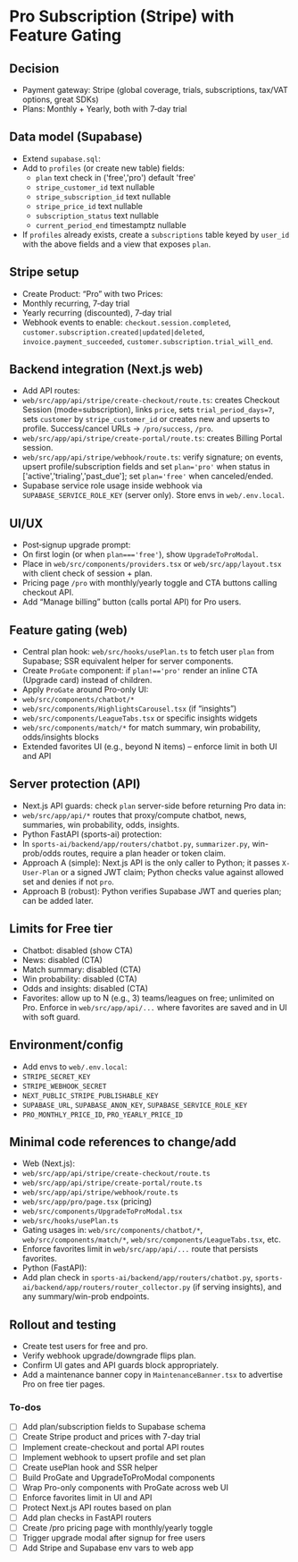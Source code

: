 <!-- 568084d6-3dff-466d-80f4-b42e9a13ea46 a17eef7e-2309-41dc-bfd5-35e77a5887c8 -->
# Pro Subscription (Stripe) with Feature Gating

## Decision

- Payment gateway: Stripe (global coverage, trials, subscriptions, tax/VAT options, great SDKs)
- Plans: Monthly + Yearly, both with 7‑day trial

## Data model (Supabase)

- Extend `supabase.sql`:
- Add to `profiles` (or create new table) fields:
  - `plan` text check in ('free','pro') default 'free'
  - `stripe_customer_id` text nullable
  - `stripe_subscription_id` text nullable
  - `stripe_price_id` text nullable
  - `subscription_status` text nullable
  - `current_period_end` timestamptz nullable
- If `profiles` already exists, create a `subscriptions` table keyed by `user_id` with the above fields and a view that exposes `plan`.

## Stripe setup

- Create Product: “Pro” with two Prices:
- Monthly recurring, 7‑day trial
- Yearly recurring (discounted), 7‑day trial
- Webhook events to enable: `checkout.session.completed`, `customer.subscription.created|updated|deleted`, `invoice.payment_succeeded`, `customer.subscription.trial_will_end`.

## Backend integration (Next.js web)

- Add API routes:
- `web/src/app/api/stripe/create-checkout/route.ts`: creates Checkout Session (mode=subscription), links `price`, sets `trial_period_days=7`, sets `customer` by `stripe_customer_id` or creates new and upserts to profile. Success/cancel URLs -> `/pro/success`, `/pro`.
- `web/src/app/api/stripe/create-portal/route.ts`: creates Billing Portal session.
- `web/src/app/api/stripe/webhook/route.ts`: verify signature; on events, upsert profile/subscription fields and set `plan='pro'` when status in ['active','trialing','past_due']; set `plan='free'` when canceled/ended.
- Supabase service role usage inside webhook via `SUPABASE_SERVICE_ROLE_KEY` (server only). Store envs in `web/.env.local`.

## UI/UX

- Post‑signup upgrade prompt:
- On first login (or when `plan==='free'`), show `UpgradeToProModal`.
- Place in `web/src/components/providers.tsx` or `web/src/app/layout.tsx` with client check of session + plan.
- Pricing page `/pro` with monthly/yearly toggle and CTA buttons calling checkout API.
- Add “Manage billing” button (calls portal API) for Pro users.

## Feature gating (web)

- Central plan hook: `web/src/hooks/usePlan.ts` to fetch user `plan` from Supabase; SSR equivalent helper for server components.
- Create `ProGate` component: if `plan!=='pro'` render an inline CTA (Upgrade card) instead of children.
- Apply `ProGate` around Pro-only UI:
- `web/src/components/chatbot/*`
- `web/src/components/HighlightsCarousel.tsx` (if “insights”)
- `web/src/components/LeagueTabs.tsx` or specific insights widgets
- `web/src/components/match/*` for match summary, win probability, odds/insights blocks
- Extended favorites UI (e.g., beyond N items) – enforce limit in both UI and API

## Server protection (API)

- Next.js API guards: check `plan` server-side before returning Pro data in:
- `web/src/app/api/*` routes that proxy/compute chatbot, news, summaries, win probability, odds, insights.
- Python FastAPI (sports-ai) protection:
- In `sports-ai/backend/app/routers/chatbot.py`, `summarizer.py`, win-prob/odds routes, require a plan header or token claim.
- Approach A (simple): Next.js API is the only caller to Python; it passes `X-User-Plan` or a signed JWT claim; Python checks value against allowed set and denies if not `pro`.
- Approach B (robust): Python verifies Supabase JWT and queries plan; can be added later.

## Limits for Free tier

- Chatbot: disabled (show CTA)
- News: disabled (CTA)
- Match summary: disabled (CTA)
- Win probability: disabled (CTA)
- Odds and insights: disabled (CTA)
- Favorites: allow up to N (e.g., 3) teams/leagues on free; unlimited on Pro. Enforce in `web/src/app/api/...` where favorites are saved and in UI with soft guard.

## Environment/config

- Add envs to `web/.env.local`:
- `STRIPE_SECRET_KEY`
- `STRIPE_WEBHOOK_SECRET`
- `NEXT_PUBLIC_STRIPE_PUBLISHABLE_KEY`
- `SUPABASE_URL`, `SUPABASE_ANON_KEY`, `SUPABASE_SERVICE_ROLE_KEY`
- `PRO_MONTHLY_PRICE_ID`, `PRO_YEARLY_PRICE_ID`

## Minimal code references to change/add

- Web (Next.js):
- `web/src/app/api/stripe/create-checkout/route.ts`
- `web/src/app/api/stripe/create-portal/route.ts`
- `web/src/app/api/stripe/webhook/route.ts`
- `web/src/app/pro/page.tsx` (pricing)
- `web/src/components/UpgradeToProModal.tsx`
- `web/src/hooks/usePlan.ts`
- Gating usages in: `web/src/components/chatbot/*`, `web/src/components/match/*`, `web/src/components/LeagueTabs.tsx`, etc.
- Enforce favorites limit in `web/src/app/api/...` route that persists favorites.
- Python (FastAPI):
- Add plan check in `sports-ai/backend/app/routers/chatbot.py`, `sports-ai/backend/app/routers/router_collector.py` (if serving insights), and any summary/win-prob endpoints.

## Rollout and testing

- Create test users for free and pro.
- Verify webhook upgrade/downgrade flips plan.
- Confirm UI gates and API guards block appropriately.
- Add a maintenance banner copy in `MaintenanceBanner.tsx` to advertise Pro on free tier pages.

### To-dos

- [ ] Add plan/subscription fields to Supabase schema
- [ ] Create Stripe product and prices with 7-day trial
- [ ] Implement create-checkout and portal API routes
- [ ] Implement webhook to upsert profile and set plan
- [ ] Create usePlan hook and SSR helper
- [ ] Build ProGate and UpgradeToProModal components
- [ ] Wrap Pro-only components with ProGate across web UI
- [ ] Enforce favorites limit in UI and API
- [ ] Protect Next.js API routes based on plan
- [ ] Add plan checks in FastAPI routers
- [ ] Create /pro pricing page with monthly/yearly toggle
- [ ] Trigger upgrade modal after signup for free users
- [ ] Add Stripe and Supabase env vars to web app